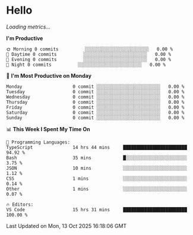# Hello

<!-- METRICS:START -->
<p><em>Loading metrics…</em></p>
<!-- METRICS:END -->

<!--START_SECTION:waka-->
**I'm Productive**

```text
🌞 Morning 0 commits          ░░░░░░░░░░░░░░░░░░░░░░░░   0.00 % 
🌆 Daytime 0 commits          ░░░░░░░░░░░░░░░░░░░░░░░░   0.00 % 
🌃 Evening 0 commits          ░░░░░░░░░░░░░░░░░░░░░░░░   0.00 % 
🌙 Night 0 commits          ░░░░░░░░░░░░░░░░░░░░░░░░   0.00 % 
```
📅 **I'm Most Productive on Monday**

```text
Monday                   0 commit ░░░░░░░░░░░░░░░░░░░░░░░░   0.00 % 
Tuesday                  0 commit ░░░░░░░░░░░░░░░░░░░░░░░░   0.00 % 
Wednesday                0 commit ░░░░░░░░░░░░░░░░░░░░░░░░   0.00 % 
Thursday                 0 commit ░░░░░░░░░░░░░░░░░░░░░░░░   0.00 % 
Friday                   0 commit ░░░░░░░░░░░░░░░░░░░░░░░░   0.00 % 
Saturday                 0 commit ░░░░░░░░░░░░░░░░░░░░░░░░   0.00 % 
Sunday                   0 commit ░░░░░░░░░░░░░░░░░░░░░░░░   0.00 % 
```

📊 **This Week I Spent My Time On**

```text
💬 Programming Languages: 
TypeScript               14 hrs 44 mins     ████████████████████████   94.92 % 
Bash                     35 mins            █░░░░░░░░░░░░░░░░░░░░░░░   3.75 % 
JSON                     10 mins            ░░░░░░░░░░░░░░░░░░░░░░░░   1.12 % 
CSS                      1 mins             ░░░░░░░░░░░░░░░░░░░░░░░░   0.14 % 
Other                    1 mins             ░░░░░░░░░░░░░░░░░░░░░░░░   0.07 % 

🔥 Editors: 
VS Code                  15 hrs 31 mins     ████████████████████████   100.00 % 
```

 Last Updated on Mon, 13 Oct 2025 16:18:06 GMT
<!--END_SECTION:waka-->
